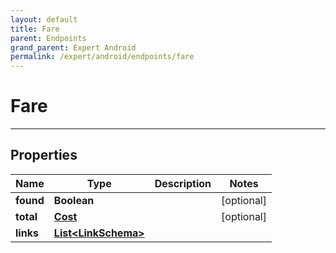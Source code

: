 ```yaml
---
layout: default
title: Fare
parent: Endpoints
grand_parent: Expert Android
permalink: /expert/android/endpoints/fare
---
```


# Fare

---

## Properties

| Name | Type | Description | Notes
| ------------ | ------------- | ------------- | -------------
**found** | **Boolean** |  |  [optional]
**total** | [**Cost**](/navitia_sdk_docs/expert/android/endpoints/cost) |  |  [optional]
**links** | [**List&lt;LinkSchema&gt;**](/navitia_sdk_docs/expert/android/endpoints/link_schema) |  | 



